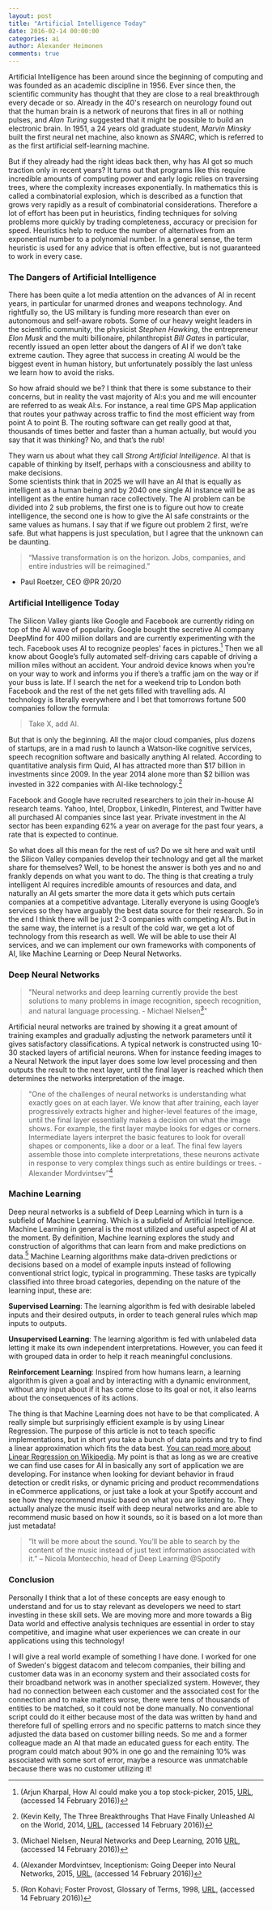 ```yaml
---
layout: post
title: "Artificial Intelligence Today"
date: 2016-02-14 00:00:00
categories: ai
author: Alexander Heimonen
comments: true
---
```

Artificial Intelligence has been around since the beginning of computing and was founded as an academic discipline in 1956. Ever since then, the scientific community has thought that they are close to a real breakthrough every decade or so. Already in the 40's research on neurology found out that the human brain is a network of neurons that fires in all or nothing pulses, and *Alan Turing* suggested that it might be possible to build an electronic brain. In 1951, a 24 years old graduate student, *Marvin Minsky* built the first neural net machine, also known as *SNARC*, which is referred to as the first artificial self-learning machine.

But if they already had the right ideas back then, why has AI got so much traction only in recent years?
It turns out that programs like this require incredible amounts of computing power and early logic relies on traversing trees, where the complexity increases exponentially. In mathematics this is called a combinatorial explosion, which is described as a function that grows very rapidly as a result of combinatorial considerations. Therefore a lot of effort has been put in heuristics, finding techniques for solving problems more quickly by trading completeness, accuracy or precision for speed. Heuristics help to reduce the number of alternatives from an exponential number to a polynomial number. In a general sense, the term heuristic is used for any advice that is often effective, but is not guaranteed to work in every case.

### The Dangers of Artificial Intelligence
There has been quite a lot media attention on the advances of AI in recent years, in particular for unarmed drones and weapons technology. And rightfully so, the US military is funding more research than ever on autonomous and self-aware robots. 
Some of our heavy weight leaders in the scientific community, the physicist *Stephen Hawking*, the entrepreneur *Elon Musk* and the multi billionaire, philanthropist *Bill Gates* in particular, recently issued an open letter about the dangers of AI if we don’t take extreme caution. They agree that success in creating AI would be the biggest event in human history, but unfortunately possibly the last unless we learn how to avoid the risks.

So how afraid should we be? I think that there is some substance to their concerns, but in reality the vast majority of AI:s you and me will encounter are referred to as weak AI:s. For instance, a real time GPS Map application that routes your pathway across traffic to find the most efficient way from point A to point B. The routing software can get really good at that, thousands of times better and faster than a human actually, but would you say that it was thinking? No, and that’s the rub! 

They warn us about what they call *Strong Artificial Intelligence*. AI that is capable of thinking by itself, perhaps with a consciousness and ability to make decisions. 	
Some scientists think that in 2025 we will have an AI that is equally as intelligent as a human being and by 2040 one single AI instance will be as intelligent as the entire human race collectively. The AI problem can be divided into 2 sub problems, the first one is to figure out how to create intelligence, the second one is how to give the AI safe constraints or the same values as humans. I say that if we figure out problem 2 first, we’re safe.
But what happens is just speculation, but I agree that the unknown can be daunting.

>“Massive transformation is on the horizon. Jobs, companies, and entire industries will be reimagined.”
- Paul Roetzer, CEO @PR 20/20

### Artificial Intelligence Today
The Silicon Valley giants like Google and Facebook are currently riding on top of the AI wave of popularity. Google bought the secretive AI company DeepMind for 400 million dollars and are currently experimenting with the tech. Facebook uses AI to recognize peoples' faces in pictures.[^5] Then we all know about Google’s fully automated self-driving cars capable of driving a million miles without an accident. Your android device knows when you’re on your way to work and informs you if there’s a traffic jam on the way or if your buss is late. If I search the net for a weekend trip to London both Facebook and the rest of the net gets filled with travelling ads. AI technology is literally everywhere and I bet that tomorrows fortune 500 companies follow the formula: 

>Take X, add AI.

But that is only the beginning. All the major cloud companies, plus dozens of startups, are in a mad rush to launch a Watson-like cognitive services, speech recognition software and basically anything AI related. According to quantitative analysis firm Quid, AI has attracted more than $17 billion in investments since 2009. In the year 2014 alone more than $2 billion was invested in 322 companies with AI-like technology.[^1]

Facebook and Google have recruited researchers to join their in-house AI research teams. Yahoo, Intel, Dropbox, LinkedIn, Pinterest, and Twitter have all purchased AI companies since last year. Private investment in the AI sector has been expanding 62% a year on average for the past four years, a rate that is expected to continue.

So what does all this mean for the rest of us? Do we sit here and wait until the Silicon Valley companies develop their technology and get all the market share for themselves? Well, to be honest the answer is both yes and no and frankly depends on what you want to do. The thing is that creating a truly intelligent AI requires incredible amounts of resources and data, and naturally an AI gets smarter the more data it gets which puts certain companies at a competitive advantage. Literally everyone is using Google’s services so they have arguably the best data source for their research. So in the end I think there will be just 2-3 companies with competing AI’s. 
But in the same way, the internet is a result of the cold war, we get a lot of technology from this research as well. We will be able to use their AI services, and we can implement our own frameworks with components of AI, like Machine Learning or Deep Neural Networks.

### Deep Neural Networks
>"Neural networks and deep learning currently provide the best solutions to many problems in image recognition, speech recognition, and natural language processing. - Michael Nielsen[^3]"

Artificial neural networks are trained by showing it a great amount of training examples and gradually adjusting the network parameters until it gives satisfactory classifications. A typical network is constructed using 10-30 stacked layers of artificial neurons. When for instance feeding images to a Neural Network the input layer does some low level processing and then outputs the result to the next layer, until the final layer is reached which then determines the networks interpretation of the image.

>"One of the challenges of neural networks is understanding what exactly goes on at each layer. We know that after training, each layer progressively extracts higher and higher-level features of the image, until the final layer essentially makes a decision on what the image shows. For example, the first layer maybe looks for edges or corners. Intermediate layers interpret the basic features to look for overall shapes or components, like a door or a leaf. The final few layers assemble those into complete interpretations, these neurons activate in response to very complex things such as entire buildings or trees. - Alexander Mordvintsev"[^2]

### Machine Learning
Deep neural networks is a subfield of Deep Learning which in turn is a subfield of Machine Learning. Which is a subfield of Artificial Intelligence. Machine Learning in general is the most utilized and useful aspect of AI at the moment. By definition, Machine learning explores the study and construction of algorithms that can learn from and make predictions on data.[^4] Machine Learning algorithms make data-driven predictions or decisions based on a model of example inputs instead of following conventional strict logic, typical in programming. These tasks are typically classified into three broad categories, depending on the nature of the learning input, these are:

**Supervised Learning**: The learning algorithm is fed with desirable labeled inputs and their desired outputs, in order to teach general rules which map inputs to outputs.

**Unsupervised Learning**: The learning algorithm is fed with unlabeled data letting it make its own independent interpretations. However, you can feed it with grouped data in order to help it reach meaningful conclusions.

**Reinforcement Learning**: Inspired from how humans learn, a learning algorithm is given a goal and by interacting with a dynamic environment, without any input about if it has come close to its goal or not, it also learns about the consequences of its actions.

The thing is that Machine Learning does not have to be that complicated. A really simple but surprisingly efficient example is by using Linear Regression. The purpose of this article is not to teach specific implementations, but in short you take a bunch of data points and try to find a linear approximation which fits the data best. [You can read more about Linear Regression on Wikipedia](https://en.wikipedia.org/wiki/Linear_regression). My point is that as long as we are creative we can find use cases for AI in basically any sort of application we are developing. For instance when looking for deviant behavior in fraud detection or credit risks, or dynamic pricing and product recommendations in eCommerce applications, or just take a look at your Spotify account and see how they recommend music based on what you are listening to. They actually analyze the music itself with deep neural networks and are able to recommend music based on how it sounds, so it is based on a lot more than just metadata!

>”It will be more about the sound. You’ll be able to search by the content of the music instead of just text information associated with it.”
– Nicola Montecchio, head of Deep Learning @Spotify

### Conclusion
Personally I think that a lot of these concepts are easy enough to understand and for us to stay relevant as developers we need to start investing in these skill sets. We are moving more and more towards a Big Data world and effective analysis techniques are essential in order to stay competitive, and imagine what user experiences we can create in our applications using this technology!

I will give a real world example of something I have done. I worked for one of Sweden's biggest datacom and telecom companies, their billing and customer data was in an economy system and their associated costs for their broadband network was in another specialized system. However, they had no connection between each customer and the associated cost for the connection and to make matters worse, there were tens of thousands of entities to be matched, so it could not be done manually. No conventional script could do it either because most of the data was written by hand and therefore full of spelling errors and no specific patterns to match since they adjusted the data based on customer billing needs. So me and a former colleague made an AI that made an educated guess for each entity. The program could match about 90% in one go and the remaining 10% was associated with some sort of error, maybe a resource was unmatchable because there was no customer utilizing it!

[^1]:(Kevin Kelly, The Three Breakthroughs That Have Finally Unleashed AI on the World, 2014, [URL](http://www.wired.com/2014/10/future-of-artificial-intelligence/), (accessed 14 February 2016))

[^2]:(Alexander Mordvintsev, Inceptionism: Going Deeper into Neural Networks, 2015, [URL](http://googleresearch.blogspot.se/2015/06/inceptionism-going-deeper-into-neural.html), (accessed 14 February 2016))

[^3]:(Michael Nielsen, Neural Networks and Deep Learning, 2016 [URL](http://neuralnetworksanddeeplearning.com/), (accessed 14 February 2016))

[^4]:(Ron Kohavi; Foster Provost, Glossary of Terms, 1998, [URL](http://ai.stanford.edu/~ronnyk/glossary.html), (accessed 14 February 2016))

[^5]:(Arjun Kharpal, How AI could make you a top stock-picker, 2015, [URL](http://www.cnbc.com/2015/07/09/neokamis-artificial-intelligence-app-wants-to-make-you-a-top-stock-picker.html), (accessed 14 February 2016))
